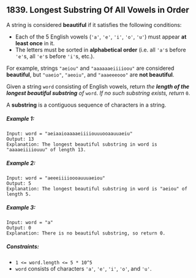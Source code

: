 ## 1839. Longest Substring Of All Vowels in Order

A string is considered **beautiful** if it satisfies the following conditions:

* Each of the 5 English vowels (```'a'```, ```'e'```, ```'i'```, ```'o'```, ```'u'```) must appear **at least once** in it.
* The letters must be sorted in **alphabetical order** (i.e. all ```'a'```s before ```'e'```s, all ```'e'```s before ```'i'```s, etc.).

For example, strings ```"aeiou"``` and ```"aaaaaaeiiiioou"``` are considered **beautiful**, but ```"uaeio"```, ```"aeoiu"```, and ```"aaaeeeooo"``` are **not beautiful**.

Given a string ```word``` consisting of English vowels, return *the **length of the longest beautiful substring** of* ```word```. *If no such substring exists, return* ```0```.

A **substring** is a contiguous sequence of characters in a string.

##### Example 1:
```
Input: word = "aeiaaioaaaaeiiiiouuuooaauuaeiu"
Output: 13
Explanation: The longest beautiful substring in word is "aaaaeiiiiouuu" of length 13.
```
##### Example 2:
```
Input: word = "aeeeiiiioooauuuaeiou"
Output: 5
Explanation: The longest beautiful substring in word is "aeiou" of length 5.
```
##### Example 3:
```
Input: word = "a"
Output: 0
Explanation: There is no beautiful substring, so return 0.
```

##### Constraints:

* ```1 <= word.length <= 5 * 10^5```
* ```word``` consists of characters ```'a'```, ```'e'```, ```'i'```, ```'o'```, and ```'u'```.
